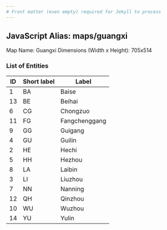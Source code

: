 ```yaml
---
# Front matter (even empty) required for Jekyll to process
---
```


## JavaScript Alias: maps/guangxi

Map Name: Guangxi
Dimensions (Width x Height): 705x514





### List of Entities

ID | Short label | Label
---|---|---|
1|BA|Baise
13|BE|Beihai
6|CG|Chongzuo
11|FG|Fangchenggang
9|GG|Guigang
4|GU|Guilin
2|HE|Hechi
5|HH|Hezhou
8|LA|Laibin
3|LI|Liuzhou
7|NN|Nanning
12|QH|Qinzhou
10|WU|Wuzhou
14|YU|Yulin
